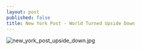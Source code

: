 ```yaml
---
layout: post
published: false
title: New York Post - World Turned Upside Down
---
```

![new_york_post_upside_down.jpg]({{site.baseurl}}/img/new_york_post_upside_down.jpg)
